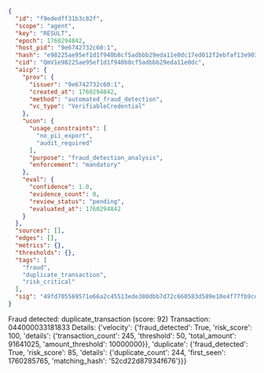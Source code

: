 ```json
{
  "id": "f9ededff31b3c82f",
  "scope": "agent",
  "key": "RESULT",
  "epoch": 1760294842,
  "host_pid": "9e6742732c60:1",
  "hash": "e98225ae95ef1d1f940b8cf5adbbb29eda11e0dc17ed012f2ebfaf13e903ed61",
  "cid": "QmV1e98225ae95ef1d1f940b8cf5adbbb29eda11e0dc",
  "aicp": {
    "prov": {
      "issuer": "9e6742732c60:1",
      "created_at": 1760294842,
      "method": "automated_fraud_detection",
      "vc_type": "VerifiableCredential"
    },
    "ucon": {
      "usage_constraints": [
        "no_pii_export",
        "audit_required"
      ],
      "purpose": "fraud_detection_analysis",
      "enforcement": "mandatory"
    },
    "eval": {
      "confidence": 1.0,
      "evidence_count": 0,
      "review_status": "pending",
      "evaluated_at": 1760294842
    }
  },
  "sources": [],
  "edges": [],
  "metrics": {},
  "thresholds": {},
  "tags": [
    "fraud",
    "duplicate_transaction",
    "risk_critical"
  ],
  "sig": "49fd705569571e66a2c45513ede380dbb7d72c660583d589e10e4f77fb9cd814"
}
```

Fraud detected: duplicate_transaction (score: 92)
Transaction: 044000033181833
Details: {'velocity': {'fraud_detected': True, 'risk_score': 100, 'details': {'transaction_count': 245, 'threshold': 50, 'total_amount': 91641025, 'amount_threshold': 10000000}}, 'duplicate': {'fraud_detected': True, 'risk_score': 85, 'details': {'duplicate_count': 244, 'first_seen': 1760285765, 'matching_hash': '52cd22d87934f676'}}}